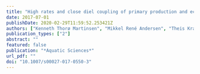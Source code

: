 ```yaml
---
title: "High rates and close diel coupling of primary production and ecosystem respiration in small, oligotrophic lakes"
date: 2017-07-01
publishDate: 2020-02-29T11:59:52.253421Z
authors: ["Kenneth Thorø Martinsen", "Mikkel René Andersen", "Theis Kragh", "Kaj Sand-Jensen"]
publication_types: ["2"]
abstract: ""
featured: false
publication: "*Aquatic Sciences*"
url_pdf: ""
doi: "10.1007/s00027-017-0550-3"
---
```



